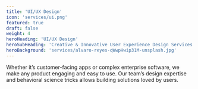 ```yaml
---
title: 'UI/UX Design'
icon: 'services/ui.png'
featured: true
draft: false
weight: 4
heroHeading: 'UI/UX Design'
heroSubHeading: 'Creative & Innovative User Experience Design Services'
heroBackground: 'services/alvaro-reyes-qWwpHwip31M-unsplash.jpg'
---
```


Whether it’s customer-facing apps or complex enterprise software, we make any product engaging and easy to use. Our team’s design expertise and behavioral science tricks allows building solutions loved by users.